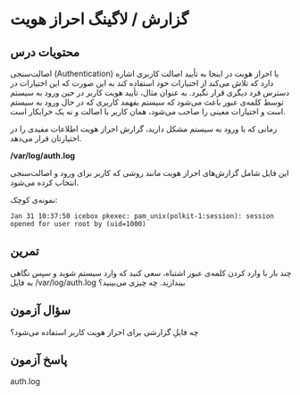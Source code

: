# گزارش / لاگینگ احراز هویت

## محتویات درس

اصالت‌سنجی (Authentication) یا احراز هویت در اینجا به تأیید اصالت کاربری اشاره دارد که تلاش می‌کند از اختیارات خود استفاده کند به این صورت که این اختیارات در دسترس فرد دیگری قرار نگیرد. به عنوان مثال، تأیید هویت کاربر در حین ورود به سیستم توسط کلمه‌ی عبور باعث می‌شود که سیستم بفهمد کاربری که در حال ورود به سیستم است و اختیارات معینی را صاحب می‌شود، همان کاربر با اصالت و نه یک خرابکار است.

زمانی که با ورود به سیستم مشکل دارید، گزارش احراز هویت اطلاعات مفیدی را در اختیارتان قرار می‌دهد.

**/var/log/auth.log**

این فایل شامل گزارش‌های احراز هویت مانند روشی که کاربر برای ورود و اصالت‌سنجی انتخاب کرده می‌شود.

نمونه‌ی کوچک:

```
Jan 31 10:37:50 icebox pkexec: pam_unix(polkit-1:session): session opened for user root by (uid=1000)
```

## تمرین

چند بار با وارد کردن کلمه‌ی عبور اشتباه، سعی کنید که وارد سیستم شوید و سپس نگاهی به فایل ‎/var/log/auth.log بیندازید. چه چیزی می‌بینید؟

## سؤال آزمون

چه فایلِ گزارشی برای احراز هویت کاربر استفاده می‌شود؟

## پاسخ آزمون

auth.log
